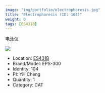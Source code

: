 ```yaml
---
image: "img/portfolio/electrophoresis.jpg"
title: "Electrophoresis (ID: 104)"
weight: 0
tags: [ES431B]
---
```


电泳仪

<!--more-->

![](../../img/portfolio/electrophoresis.jpg)

- Location: [ES431B](../../tags/es431b)
- Brand/Model: EPS-300
- Identity: 104
- PI: Yili Cheng
- Quantity: 1
- Category: CAT






